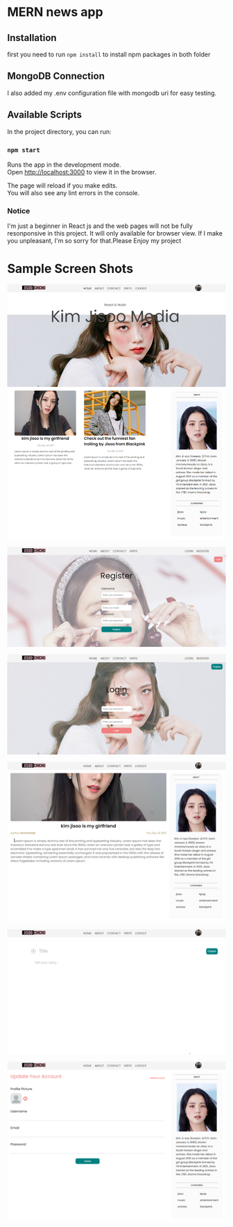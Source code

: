 # MERN news app

## Installation 
first you need to run `npm install` to install npm packages in both folder

## MongoDB Connection
I also added my .env configuration file with mongodb uri for easy testing.

## Available Scripts

In the project directory, you can run:

### `npm start`

Runs the app in the development mode.\
Open [http://localhost:3000](http://localhost:3000) to view it in the browser.

The page will reload if you make edits.\
You will also see any lint errors in the console.

### Notice
I'm just a beginner in React js and the web pages will not be fully resonponsive in this project. It will only available for browser view. If I make you unpleasant, I'm so sorry for that.Please Enjoy my project 

# Sample Screen Shots

![alt text](https://github.com/linnminhtet23/rcs_codingtest_project/blob/master/screenshots/home.png)

![alt text](https://github.com/linnminhtet23/rcs_codingtest_project/blob/master/screenshots/register.png)

![alt text](https://github.com/linnminhtet23/rcs_codingtest_project/blob/master/screenshots/login.png)

![alt text](https://github.com/linnminhtet23/rcs_codingtest_project/blob/master/screenshots/post.png)

![alt text](https://github.com/linnminhtet23/rcs_codingtest_project/blob/master/screenshots/write.png)

![alt text](https://github.com/linnminhtet23/rcs_codingtest_project/blob/master/screenshots/settings.png)


